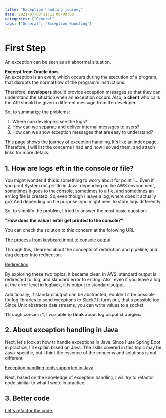 ```yaml
---
title: "Exception handling journey"
date: 2021-07-03T11:11:00+09:00
categories: ["General"]
tags: ["General", "Exception Handling"]
---
```


# First Step

An exception can be seen as an abnormal situation.

**Excerpt from Oracle docs**  
An exception is an event, which occurs during the execution of a program, that disrupts the normal flow of the program's instructions.

Therefore, **developers** should provide exception messages so that they can understand the situation when an exception occurs. Also, a **client** who calls the API should be given a different message from the developer.

So, to summarize the problems:

1. Where can developers see the logs?
2. How can we separate and deliver internal messages to users?
3. How can we show exception messages that are easy to understand?

This page shows the journey of exception handling. It's like an index page. Therefore, I will list the concerns I had and how I solved them, and attach links for more details.

## 1. How are logs left in the console or file?

You might wonder if this is something to worry about for point 1... Even if you print System.out.println in Java, depending on the AWS environment, sometimes it goes to the console, sometimes to a file, and sometimes an err.log file is created. So, even though I leave a log, where does it actually go? And depending on the purpose, you might need to store logs differently.

So, to simplify the problem, I tried to answer the most basic question:

**"How does the value I enter get printed to the console?"**

You can check the solution to this concern at the following URL:

[The process from keyboard input to console output](/blog/general/keyboard-to-console/)

Through this, I learned about the concepts of redirection and pipeline, and dug deeper into redirection.

[Redirection](/blog/general/exception-handling-redirection/)

By exploring these two topics, it became clear. In AWS, standard output is redirected to .log, and standard error to err.log. Also, even if you leave a log at the error level in logback, it is output to standard output.

Additionally, if standard output can be abstracted, wouldn't it be possible for log libraries to send exceptions to Slack? It turns out, that's possible too. Since Unix abstracts data streams, you can write values to a socket.

Through concern 1, I was able to **think** about log output strategies.


## 2. About exception handling in Java

Next, let's look at how to handle exceptions in Java. Since I use Spring Boot in practice, I'll explain based on Java. The skills covered in this topic may be Java-specific, but I think the essence of the concerns and solutions is not different.

[Exception handling tools supported in Java](/blog/general/exception-handling-java-theory/)

Next, based on the knowledge of exception handling, I will try to refactor code similar to what I wrote in practice.

## 3. Better code

[Let's refactor the code.](/blog/general/exception-handling-java-code/) 